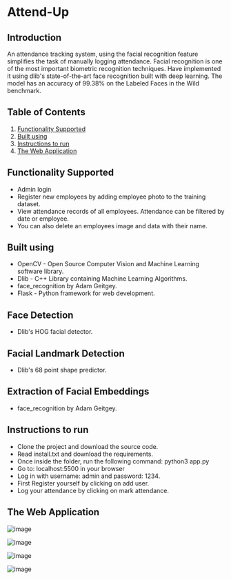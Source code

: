 # Attend-Up

## Introduction
 An attendance tracking system, using the facial recognition feature simplifies the task of manually logging attendance.
 Facial recognition is one of the most important biometric recognition techniques. Have implemented it using dlib's state-of-the-art face recognition built with deep learning. The model has an accuracy of 99.38% on the Labeled Faces in the Wild benchmark.

## Table of Contents
1. [Functionality Supported](#functionality-supported)
2. [Built using](#Built-using)
3. [Instructions to run](#Instructions-to-run)
4. [The Web Application](#The-Web-Application)



## Functionality Supported
 * Admin login
 * Register new employees by adding employee photo to the training dataset.
 * View attendance records of all employees. Attendance can be filtered by date or employee.
 * You can also delete an employees image and data with their name.



## Built using
 * OpenCV - Open Source Computer Vision and Machine Learning software library.
 * Dlib - C++ Library containing Machine Learning Algorithms.
 * face_recognition by Adam Geitgey.
 * Flask - Python framework for web development.

 ## Face Detection
 * Dlib's HOG facial detector.

 ## Facial Landmark Detection
 * Dlib's 68 point shape predictor.

 ## Extraction of Facial Embeddings
 * face_recognition by Adam Geitgey.



## Instructions to run
 * Clone the project and download the source code.
 * Read install.txt and download the requirements.
 * Once inside the folder, run the following command: python3 app.py
 * Go to: localhost:5500 in your browser
 * Log in with username: admin and password: 1234.
 * First Register yourself by clicking on add user.
 * Log your attendance by clicking on mark attendance.

 

## The Web Application

 ![image](https://user-images.githubusercontent.com/86554470/170824448-5480c7c6-1c4b-41e7-b2b2-404c8cf54ae1.png)

 ![image](https://user-images.githubusercontent.com/86554470/170824504-a2cfece5-6d2d-414c-a2f0-76612d2d0e73.png)

 ![image](https://user-images.githubusercontent.com/86554470/170824532-7181375c-be44-4c00-9174-872189909f25.png)

 ![image](https://user-images.githubusercontent.com/86554470/170824559-e6f34965-f1c5-4725-ac02-1448c4b3b8f3.png)

